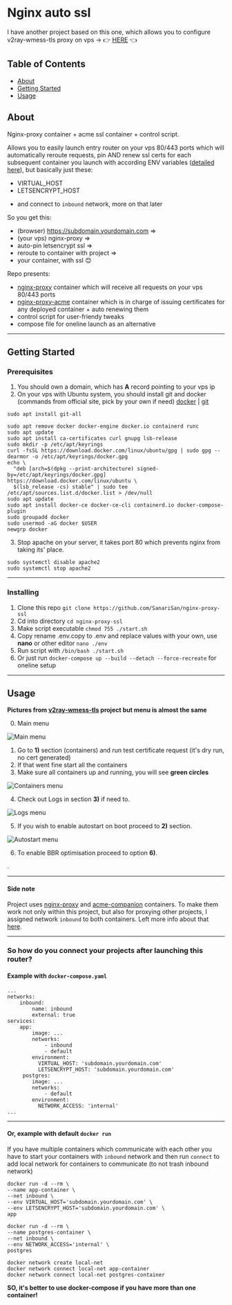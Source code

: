 # Nginx auto ssl

I have another project based on this one, which allows you to configure v2ray-wmess-tls proxy on vps -> 👉 [HERE](https://github.com/SanariSan/v2ray-ws-tls) 👈

## Table of Contents

- [About](#about)
- [Getting Started](#getting_started)
- [Usage](#usage)

## About <a name = "about"></a>

Nginx-proxy container + acme ssl container + control script.

Allows you to easily launch entry router on your vps 80/443 ports which will automatically reroute requests, pin AND renew ssl certs for each subsequent container you launch with according ENV variables ([detailed here](https://github.com/nginx-proxy/nginx-proxy)), but basically just these:

- VIRTUAL_HOST
- LETSENCRYPT_HOST

* and connect to `inbound` network, more on that later

So you get this:

- (browser) https://subdomain.yourdomain.com =>
- (your vps) nginx-proxy =>
- auto-pin letsencrypt ssl =>
- reroute to container with project =>
- your container, with ssl 😊

Repo presents:

- [nginx-proxy](https://github.com/nginx-proxy/nginx-proxy) container which will receive all requests on your vps 80/443 ports
- [nginx-proxy-acme](https://github.com/nginx-proxy/acme-companion) container which is in charge of issuing certificates for any deployed container + auto renewing them
- control script for user-friendy tweaks
- compose file for oneline launch as an alternative

---

## Getting Started <a name = "getting_started"></a>

### Prerequisites

1. You should own a domain, which has **A** record pointing to your vps ip
2. On your vps with Ubuntu system, you should install git and docker (commands from official site, pick by your own if need) [docker](https://docs.docker.com/engine/install/ubuntu/) | [git](https://git-scm.com/book/en/v2/Getting-Started-Installing-Git)

```
sudo apt install git-all

sudo apt remove docker docker-engine docker.io containerd runc
sudo apt update
sudo apt install ca-certificates curl gnupg lsb-release
sudo mkdir -p /etc/apt/keyrings
curl -fsSL https://download.docker.com/linux/ubuntu/gpg | sudo gpg --dearmor -o /etc/apt/keyrings/docker.gpg
echo \
  "deb [arch=$(dpkg --print-architecture) signed-by=/etc/apt/keyrings/docker.gpg] https://download.docker.com/linux/ubuntu \
  $(lsb_release -cs) stable" | sudo tee /etc/apt/sources.list.d/docker.list > /dev/null
sudo apt update
sudo apt install docker-ce docker-ce-cli containerd.io docker-compose-plugin
sudo groupadd docker
sudo usermod -aG docker $USER
newgrp docker
```

3. Stop apache on your server, it takes port 80 which prevents nginx from taking its' place.

```
sudo systemctl disable apache2
sudo systemctl stop apache2
```

---

### Installing

1. Clone this repo `git clone https://github.com/SanariSan/nginx-proxy-ssl`
2. Cd into directory `cd nginx-proxy-ssl`
3. Make script executable `chmod 755 ./start.sh`
4. Copy rename .env.copy to .env and replace values with your own, use **nano** or other editor `nano ./env`
5. Run script with `/bin/bash ./start.sh`
6. Or just run `docker-compose up --build --detach --force-recreate` for oneline setup

---

## Usage <a name = "usage"></a>

**Pictures from [v2ray-wmess-tls](https://github.com/SanariSan/v2ray-ws-tls) project but menu is almost the same**

0. Main menu

![Main menu](https://github.com/SanariSan/v2ray-ws-tls/blob/master/assets/general.png?raw=true)

1. Go to **1)** section (containers) and run test certificate request (it's dry run, no cert generated)
2. If that went fine start all the containers
3. Make sure all containers up and running, you will see **green circles**

![Containers menu](https://github.com/SanariSan/v2ray-ws-tls/blob/master/assets/containers_.png?raw=true)

4. Check out Logs in section **3)** if need to.

![Logs menu](https://github.com/SanariSan/v2ray-ws-tls/blob/master/assets/logs.png?raw=true)

5. If you wish to enable autostart on boot proceed to **2)** section.

![Autostart menu](https://github.com/SanariSan/v2ray-ws-tls/blob/master/assets/autostart.png?raw=true)

6. To enable BBR optimisation proceed to option **6)**.

.

---

#### Side note

Project uses [nginx-proxy](https://github.com/nginx-proxy/nginx-proxy) and [acme-companion](https://github.com/nginx-proxy/acme-companion) containers. To make them work not only within this project, but also for proxying other projects, I assigned network `inbound` to both containers. Left more info about that [here](https://github.com/nginx-proxy/nginx-proxy/issues/1081#issuecomment-1372296950).

---

### So how do you connect your projects after launching this router?

#### Example with `docker-compose.yaml`

```
...
networks:
    inbound:
        name: inbound
        external: true
services:
    app:
        image: ...
        networks:
            - inbound
            - default
        environment:
          VIRTUAL_HOST: 'subdomain.yourdomain.com'
          LETSENCRYPT_HOST: 'subdomain.yourdomain.com'
     postgres:
        image: ...
        networks:
            - default
        environment:
          NETWORK_ACCESS: 'internal'
...
```

---

#### Or, example with default `docker run`

If you have multiple containers which communicate with each other you have to start your containers with `inbound` network and then run `connect` to add local network for containers to communicate (to not trash inbound network)

```
docker run -d --rm \
--name app-container \
--net inbound \
--env VIRTUAL_HOST='subdomain.yourdomain.com' \
--env LETSENCRYPT_HOST='subdomain.yourdomain.com' \
app

docker run -d --rm \
--name postgres-container \
--net inbound \
--env NETWORK_ACCESS='internal' \
postgres

docker network create local-net
docker network connect local-net app-container
docker network connect local-net postgres-container
```

**SO, it's better to use docker-compose if you have more than one container!**
